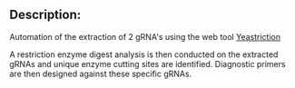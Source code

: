 ## Description:
Automation of the extraction of 2 gRNA's using the web tool [Yeastriction](http://yeastriction.tnw.tudelft.nl/)

A restriction enzyme digest analysis is then conducted on the extracted gRNAs and unique enzyme cutting sites are identified.
Diagnostic primers are then designed against these specific gRNAs.


